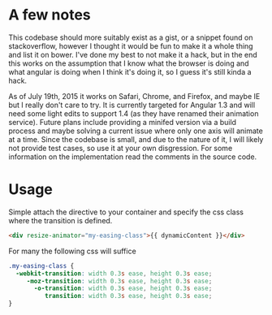 # A few notes
This codebase should more suitably exist as a gist, or a snippet found on stackoverflow, however I thought it would be fun to make it a whole thing and list it on bower. I've done my best to not make it a hack, but in the end this works on the assumption that I know what the browser is doing and what angular is doing when I think it's doing it, so I guess it's still kinda a hack.

As of July 19th, 2015 it works on Safari, Chrome, and Firefox, and maybe IE but I really don't care to try. It is currently targeted for Angular 1.3 and will need some light edits to support 1.4 (as they have renamed their animation service). Future plans include providing a minifed version via a build process and maybe solving a current issue where only one axis will animate at a time. Since the codebase is small, and due to the nature of it, I will likely not provide test cases, so use it at your own disgression. For some information on the implementation read the comments in the source code.

# Usage
Simple attach the directive to your container and specify the css class where the transition is defined.
```html
<div resize-animator="my-easing-class">{{ dynamicContent }}</div>
```
For many the following css will suffice
```css
.my-easing-class {
  -webkit-transition: width 0.3s ease, height 0.3s ease;
     -moz-transition: width 0.3s ease, height 0.3s ease;
       -o-transition: width 0.3s ease, height 0.3s ease;
          transition: width 0.3s ease, height 0.3s ease;
}
```
